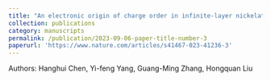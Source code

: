 ```yaml
---
title: "An electronic origin of charge order in infinite-layer nickelates"
collection: publications
category: manuscripts
permalink: /publication/2023-09-06-paper-title-number-3
paperurl: 'https://www.nature.com/articles/s41467-023-41236-3'
---
```

Authors: Hanghui Chen, Yi-feng Yang, Guang-Ming Zhang, Hongquan Liu

